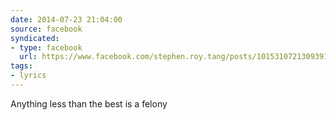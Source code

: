 ```yaml
---
date: 2014-07-23 21:04:00
source: facebook
syndicated:
- type: facebook
  url: https://www.facebook.com/stephen.roy.tang/posts/10153107213093912
tags: 
- lyrics
---
```


Anything less than the best is a felony